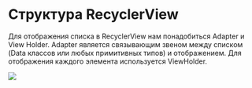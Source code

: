 # Cтруктура RecyclerView

Для отображения списка в RecyclerView нам понадобиться Adapter и View Holder. Adapter является связывающим звеном между списком (Data классов или любых примитивных типов) и отображением. Для отображения каждого элемента используется ViewHolder.

![](https://ucarecdn.com/d8f9bc5f-7326-4f31-a159-04685ce24f9e/)![](data:image/gif;base64,R0lGODlhAQABAPABAP///wAAACH5BAEKAAAALAAAAAABAAEAAAICRAEAOw== "Click and drag to move")
